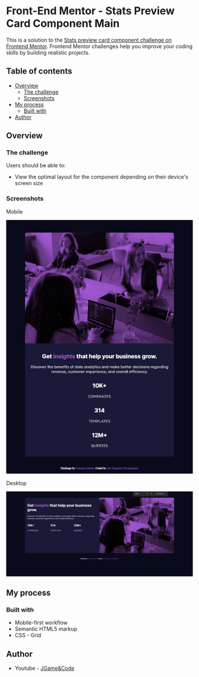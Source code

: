 # Front-End Mentor - Stats Preview Card Component Main

This is a solution to the [Stats preview card component challenge on Frontend Mentor](https://www.frontendmentor.io/challenges/stats-preview-card-component-8JqbgoU62). Frontend Mentor challenges help you improve your coding skills by building realistic projects. 

## Table of contents

- [Overview](#overview)
  - [The challenge](#the-challenge)
  - [Screenshots](#screenshots)
- [My process](#my-process)
  - [Built with](#built-with)
- [Author](#author)

## Overview

### The challenge

Users should be able to:

- View the optimal layout for the component depending on their device's screen size

### Screenshots

Mobile

![desktop design](./screenshots/mobile.jpeg)

Desktop

![desktop design](./screenshots/desktop.jpeg)

## My process

### Built with

- Mobile-first workflow
- Semantic HTML5 markup
- CSS - Grid

## Author

- Youtube - [JGame&Code](https://www.youtube.com/channel/UC-U-_y5Vz01kKodj78AwmEQ)